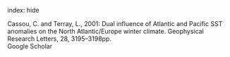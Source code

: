 index: hide

<div class="Citation">

  <div class="Citation-body">
    <div class="Citation-text">Cassou, C. and Terray, L., 2001: Dual influence of Atlantic and Pacific SST anomalies on the North Atlantic/Europe winter climate. <span class="Article-journal">Geophysical Research Letters, </span><span class="Article-volume">28, </span>3195–3198pp.</div>
    <div class="Citation-links">
      <div class="CitationLink" data-href="https://scholar.google.com/scholar?q=Dual+influence+of+Atlantic+and+Pacific+SST+anomalies+on+the+North+Atlantic%2FEurope+winter+climate">
        <div class="CitationLink-icon CitationLink-Scholar"></div>
        <div class="CitationLink-text">Google Scholar</div>
      </div>
    </div>
  </div>
</div>


<div class="Citation-copy">

</div>